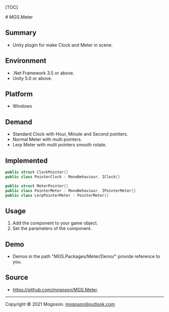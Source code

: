 [TOC]

﻿# MGS.Meter

## Summary
- Unity plugin for make Clock and Meter in scene.

## Environment
- .Net Framework 3.5 or above.
- Unity 5.0 or above.

## Platform

- Windows

## Demand

- Standard Clock with Hour, Minute and Second pointers.
- Normal Meter with multi pointers.
- Lerp Meter with multi pointers smooth rotate.

## Implemented
```C#
public struct ClockPointer{}
public class PointerClock : MonoBehaviour, IClock{}

public struct MeterPointer{}
public class PointerMeter : MonoBehaviour, IPointerMeter{}
public class LerpPointerMeter : PointerMeter{}
```

## Usage

1. Add the component to your game object.
2. Set the parameters of the component.

## Demo
- Demos in the path "MGS.Packages/Meter/Demo/" provide reference to you.

## Source

- https://github.com/mogoson/MGS.Meter.

------

Copyright © 2021 Mogoson.	mogoson@outlook.com